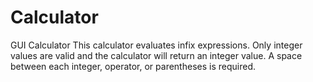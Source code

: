 # Calculator
GUI Calculator
This calculator evaluates infix expressions.
Only integer values are valid and the calculator will return an integer value.
A space between each integer, operator, or parentheses is required.
